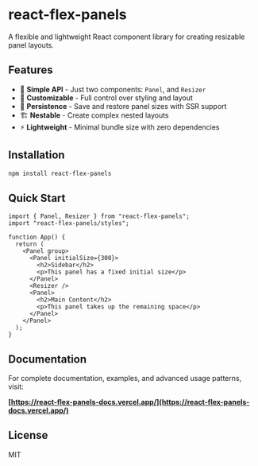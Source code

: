 # react-flex-panels

A flexible and lightweight React component library for creating resizable panel layouts.

## Features

- 🎯 **Simple API** - Just two components: `Panel`, and `Resizer`
- 🎨 **Customizable** - Full control over styling and layout
- 💾 **Persistence** - Save and restore panel sizes with SSR support
- 🏗️ **Nestable** - Create complex nested layouts
- ⚡ **Lightweight** - Minimal bundle size with zero dependencies

## Installation

```bash
npm install react-flex-panels
```

## Quick Start

```tsx
import { Panel, Resizer } from "react-flex-panels";
import "react-flex-panels/styles";

function App() {
  return (
    <Panel group>
      <Panel initialSize={300}>
        <h2>Sidebar</h2>
        <p>This panel has a fixed initial size</p>
      </Panel>
      <Resizer />
      <Panel>
        <h2>Main Content</h2>
        <p>This panel takes up the remaining space</p>
      </Panel>
    </Panel>
  );
}
```

## Documentation

For complete documentation, examples, and advanced usage patterns, visit:

**[https://react-flex-panels-docs.vercel.app/](https://react-flex-panels-docs.vercel.app/)**

## License

MIT
